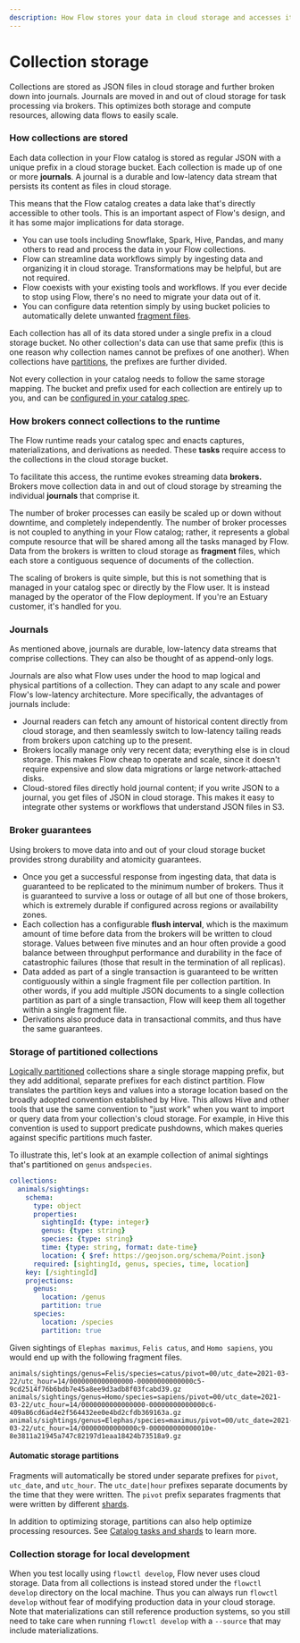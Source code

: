 ```yaml
---
description: How Flow stores your data in cloud storage and accesses it at run-time
---
```


# Collection storage

Collections are stored as JSON files in cloud storage and further broken down into journals. Journals are moved in and out of cloud storage for task processing via brokers. This optimizes both storage and compute resources, allowing data flows to easily scale.

### How collections are stored

Each data collection in your Flow catalog is stored as regular JSON with a unique prefix in a cloud storage bucket. Each collection is made up of one or more **journals**. A journal is a durable and low-latency data stream that persists its content as files in cloud storage.

This means that the Flow catalog creates a data lake that's directly accessible to other tools. This is an important aspect of Flow's design, and it has some major implications for data storage.

* You can use tools including Snowflake, Spark, Hive, Pandas, and many others to read and process the data in your Flow collections.
* Flow can streamline data workflows simply by ingesting data and organizing it in cloud storage. Transformations may be helpful, but are not required.
* Flow coexists with your existing tools and workflows. If you ever decide to stop using Flow, there's no need to migrate your data out of it.
* You can configure data retention simply by using bucket policies to automatically delete unwanted
[fragment files](README.md#how-brokers-connect-collections-to-the-runtime).

Each collection has all of its data stored under a single prefix in a cloud storage bucket. No other collection's data can use that same prefix (this is one reason why collection names cannot be prefixes of one another). When collections have
[partitions](README.md#storage-of-partitioned-collections), the prefixes are further divided.&#x20;

Not every collection in your catalog needs to follow the same storage mapping. The bucket and prefix used for each collection are entirely up to you, and can be [configured in your catalog spec](../concepts/catalog-entities/storage-mappings.md).

### How brokers connect collections to the runtime

The Flow runtime reads your catalog spec and enacts captures, materializations, and derivations as needed. These **tasks** require access to the collections in the cloud storage bucket.&#x20;

To facilitate this access, the runtime evokes streaming data **brokers.** Brokers move collection data in and out of cloud storage by streaming the individual **journals** that comprise it.&#x20;

The number of broker processes can easily be scaled up or down without downtime, and completely independently. The number of broker processes is not coupled to anything in your Flow catalog; rather, it represents a global compute resource that will be shared among all the tasks managed by Flow. Data from the brokers is written to cloud storage as **fragment** files, which each store a contiguous sequence of documents of the collection.

The scaling of brokers is quite simple, but this is not something that is managed in your catalog spec or directly by the Flow user. It is instead managed by the operator of the Flow deployment. If you're an Estuary customer, it's handled for you.

### Journals

As mentioned above, journals are durable, low-latency data streams that comprise collections. They can also be thought of as append-only logs.

Journals are also what Flow uses under the hood to map logical and physical partitions of a collection. They can adapt to any scale and power Flow's low-latency architecture. More specifically, the advantages of journals include:

* Journal readers can fetch any amount of historical content directly from cloud storage, and then seamlessly switch to low-latency tailing reads from brokers upon catching up to the present.
* Brokers locally manage only very recent data; everything else is in cloud storage. This makes Flow cheap to operate and scale, since it doesn't require expensive and slow data migrations or large network-attached disks.
* Cloud-stored files directly hold journal content; if you write JSON to a journal, you get files of JSON in cloud storage. This makes it easy to integrate other systems or workflows that understand JSON files in S3.

### Broker guarantees

Using brokers to move data into and out of your cloud storage bucket provides strong durability and atomicity guarantees.&#x20;

* Once you get a successful response from ingesting data, that data is guaranteed to be replicated to the minimum number of brokers. Thus it is guaranteed to survive a loss or outage of all but one of those brokers, which is extremely durable if configured across regions or availability zones.
* Each collection has a configurable **flush interval**, which is the maximum amount of time before data from the brokers will be written to cloud storage. Values between five minutes and an hour often provide a good balance between throughput performance and durability in the face of catastrophic failures (those that result in the termination of all replicas).
* Data added as part of a single transaction is guaranteed to be written contiguously within a single fragment file per collection partition. In other words, if you add multiple JSON documents to a single collection partition as part of a single transaction, Flow will keep them all together within a single fragment file.
* Derivations also produce data in transactional commits, and thus have the same guarantees.

### Storage of partitioned collections

[Logically partitioned](../concepts/catalog-entities/other-entities.md#logical-partitions) collections share a single storage mapping prefix, but they add additional, separate prefixes for each distinct partition. Flow translates the partition keys and values into a storage location based on the broadly adopted convention established by Hive. This allows Hive and other tools that use the same convention to "just work" when you want to import or query data from your collection's cloud storage. For example, in Hive this convention is used to support predicate pushdowns, which makes queries against specific partitions much faster.

To illustrate this, let's look at an example collection of animal sightings that's partitioned on `genus` and`species`.

```yaml
collections:
  animals/sightings:
    schema:
      type: object
      properties:
        sightingId: {type: integer}
        genus: {type: string}
        species: {type: string}
        time: {type: string, format: date-time}
        location: { $ref: https://geojson.org/schema/Point.json}
      required: [sightingId, genus, species, time, location]
    key: [/sightingId]
    projections:
      genus:
        location: /genus
        partition: true
      species:
        location: /species
        partition: true
```

Given sightings of `Elephas maximus`,  `Felis catus`, and `Homo sapiens`,  you would end up with the following fragment files.

```
animals/sightings/genus=Felis/species=catus/pivot=00/utc_date=2021-03-22/utc_hour=14/0000000000000000-00000000000000c5-9cd2514f76b6bdb7e45a8ee9d3adb8f03fcabd39.gz
animals/sightings/genus=Homo/species=sapiens/pivot=00/utc_date=2021-03-22/utc_hour=14/0000000000000000-00000000000000c6-409a86cd6ad4e2f564432ee0e4bd2cfdb369163a.gz
animals/sightings/genus=Elephas/species=maximus/pivot=00/utc_date=2021-03-22/utc_hour=14/00000000000000c9-000000000000010e-8e3811a21945a747c82197d1eaa18424b73518a9.gz
```

#### Automatic storage partitions

Fragments will automatically be stored under separate prefixes for `pivot`, `utc_date`, and `utc_hour`. The `utc_date|hour` prefixes separate documents by the time that they were written. The `pivot` prefix separates fragments that were written by different [shards](scaling.md#processing-with-shards).

In addition to optimizing storage, partitions can also help optimize processing resources. See [Catalog tasks and shards](scaling.md#logical-partitions) to learn more.

### Collection storage for local development

When you test locally using `flowctl develop`, Flow never uses cloud storage. Data from all collections is instead stored under the `flowctl develop` directory on the local machine. Thus you can always run `flowctl develop` without fear of modifying production data in your cloud storage. Note that materializations can still reference production systems, so you still need to take care when running `flowctl develop` with a `--source` that may include materializations.

